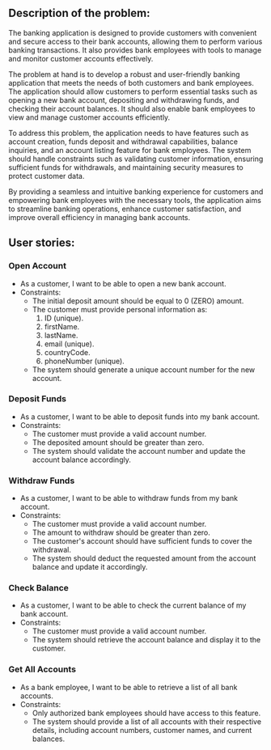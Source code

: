 ## Description of the problem:

The banking application is designed to provide customers with convenient and secure access to their bank accounts, allowing them to perform various banking transactions. It also provides bank employees with tools to manage and monitor customer accounts effectively.

The problem at hand is to develop a robust and user-friendly banking application that meets the needs of both customers and bank employees. The application should allow customers to perform essential tasks such as opening a new bank account, depositing and withdrawing funds, and checking their account balances. It should also enable bank employees to view and manage customer accounts efficiently.

To address this problem, the application needs to have features such as account creation, funds deposit and withdrawal capabilities, balance inquiries, and an account listing feature for bank employees. The system should handle constraints such as validating customer information, ensuring sufficient funds for withdrawals, and maintaining security measures to protect customer data.

By providing a seamless and intuitive banking experience for customers and empowering bank employees with the necessary tools, the application aims to streamline banking operations, enhance customer satisfaction, and improve overall efficiency in managing bank accounts.

## User stories:

### Open Account
   - As a customer, I want to be able to open a new bank account.
   - Constraints: 
     - The initial deposit amount should be equal to 0 (ZERO) amount.
     - The customer must provide personal information as:
        1. ID (unique).
        2. firstName.
        3. lastName.
        4. email (unique).
        5. countryCode.
        6. phoneNumber (unique).
     - The system should generate a unique account number for the new account.

### Deposit Funds
   - As a customer, I want to be able to deposit funds into my bank account.
   - Constraints:
     - The customer must provide a valid account number.
     - The deposited amount should be greater than zero.
     - The system should validate the account number and update the account balance accordingly.

### Withdraw Funds
   - As a customer, I want to be able to withdraw funds from my bank account.
   - Constraints:
     - The customer must provide a valid account number.
     - The amount to withdraw should be greater than zero.
     - The customer's account should have sufficient funds to cover the withdrawal.
     - The system should deduct the requested amount from the account balance and update it accordingly.

### Check Balance
   - As a customer, I want to be able to check the current balance of my bank account.
   - Constraints:
     - The customer must provide a valid account number.
     - The system should retrieve the account balance and display it to the customer.

### Get All Accounts
   - As a bank employee, I want to be able to retrieve a list of all bank accounts.
   - Constraints:
     - Only authorized bank employees should have access to this feature.
     - The system should provide a list of all accounts with their respective details, including account numbers, customer names, and current balances.